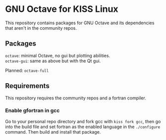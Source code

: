 # GNU Octave for KISS Linux

This repository contains packages for GNU Octave and its dependencies that aren't in the community repos.


## Packages

`octave`: minimal Octave, no gui but plotting abilities.  
`octave-gui`: same as above but with the Qt gui.

Planned: `octave-full`

## Requirements

This repository requires the community repos and a fortran compiler.

### Enable gfortran in gcc

Go to your personal repo directory and fork gcc with `kiss fork gcc`, then go into the build file and set fortran as the enabled language in the `./configure` command. Then build and install that package.
